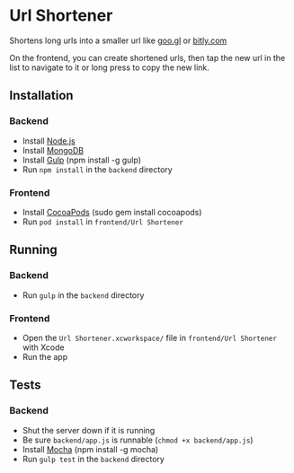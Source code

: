# Url Shortener

Shortens long urls into a smaller url like [goo.gl](https://goo.gl) or [bitly.com](https://bitly.com)

On the frontend, you can create shortened urls, then tap the new url in the list to navigate to it or long press to copy the new link.

## Installation

### Backend
 - Install [Node.js](https://nodejs.org)
 - Install [MongoDB](https://www.mongodb.org/)
 - Install [Gulp](http://gulpjs.com/) (npm install -g gulp)
 - Run `npm install` in the `backend` directory

### Frontend
 - Install [CocoaPods](https://cocoapods.org/) (sudo gem install cocoapods)
 - Run `pod install` in `frontend/Url Shortener`

## Running

### Backend
 - Run `gulp` in the `backend` directory

### Frontend
 - Open the `Url Shortener.xcworkspace/` file in `frontend/Url Shortener` with Xcode
 - Run the app

## Tests

### Backend
 - Shut the server down if it is running
 - Be sure `backend/app.js` is runnable (`chmod +x backend/app.js`)
 - Install [Mocha](https://mochajs.org/) (npm install -g mocha)
 - Run `gulp test` in the `backend` directory